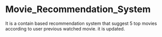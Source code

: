 # Movie_Recommendation_System
It is a contain based recommendation system that suggest 5 top movies according to user previous watched movie.
it is updated.
